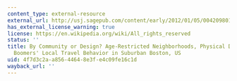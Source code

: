 ```yaml
---
content_type: external-resource
external_url: http://usj.sagepub.com/content/early/2012/01/05/0042098011429485.abstract
has_external_license_warning: true
license: https://en.wikipedia.org/wiki/All_rights_reserved
status: ''
title: By Community or Design? Age-Restricted Neighborhoods, Physical Design and Baby
  Boomers' Local Travel Behavior in Suburban Boston, US
uid: 4f7d3c2a-a856-4464-8e3f-e4c09fe16c1d
wayback_url: ''
---
```

